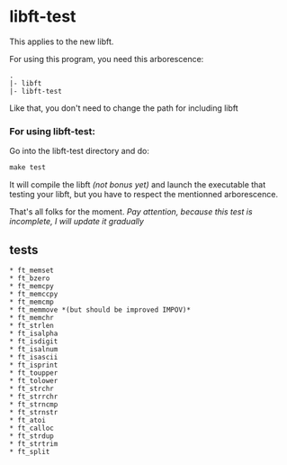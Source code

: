 libft-test
==========

This applies to the new libft.

For using this program, you need this arborescence:

```shell
.
|- libft
|- libft-test
```
 
Like that, you don't need to change the path for including libft

### For using libft-test:

Go into the libft-test directory and do:

 ```Makefile
 make test
 ```
It will compile the libft *(not bonus yet)* and launch the executable that testing
your libft, but you have to respect the mentionned arborescence.

That's all folks for the moment.
*Pay attention, because this test is incomplete, I will update it gradually*

tests
-----
	* ft_memset
	* ft_bzero
	* ft_memcpy
	* ft_memccpy
	* ft_memcmp
	* ft_memmove *(but should be improved IMPOV)*
	* ft_memchr
	* ft_strlen
	* ft_isalpha
	* ft_isdigit
	* ft_isalnum
	* ft_isascii
	* ft_isprint 
	* ft_toupper
	* ft_tolower
	* ft_strchr
	* ft_strrchr
	* ft_strncmp
	* ft_strnstr
	* ft_atoi
	* ft_calloc
	* ft_strdup
	* ft_strtrim
	* ft_split
